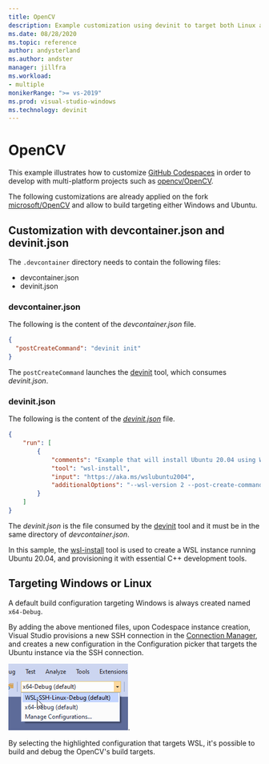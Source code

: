 ```yaml
---
title: OpenCV
description: Example customization using devinit to target both Linux and Windows for the OpenCV repository.
ms.date: 08/28/2020
ms.topic: reference
author: andysterland
ms.author: andster
manager: jillfra
ms.workload:
- multiple
monikerRange: ">= vs-2019"
ms.prod: visual-studio-windows
ms.technology: devinit
---
```

# OpenCV

This example illustrates how to customize [GitHub Codespaces](https://github.com/features/codespaces) in order to develop with multi-platform projects such as [opencv/OpenCV](https://github.com/opencv/opencv).

The following customizations are already applied on the fork [microsoft/OpenCV](https://github.com/microsoft/opencv) and allow to build targeting either Windows and Ubuntu.

## Customization with devcontainer.json and devinit.json

The `.devcontainer` directory needs to contain the following files:

* devcontainer.json
* devinit.json

### devcontainer.json

The following is the content of the _devcontainer.json_ file.

```json
{
  "postCreateCommand": "devinit init"
}
```

The `postCreateCommand` launches the  [devinit](devinit-and-codespaces.md) tool, which consumes _devinit.json_.

### devinit.json

The following is the content of the [_devinit.json_](devinit-json.md) file.

```json
{
    "run": [
        {
            "comments": "Example that will install Ubuntu 20.04 using WSL2, and configure it with various packages useful for C++ development.",
            "tool": "wsl-install",
            "input": "https://aka.ms/wslubuntu2004",
            "additionalOptions": "--wsl-version 2 --post-create-command 'apt-get update && apt-get install g++ gcc g++-9 gcc-9 cmake gdb ninja-build zip rsync -y'"
        }
    ]
}
```

The _devinit.json_ is the file consumed by the [devinit](devinit-and-codespaces.md) tool and it must be in the same directory of _devcontainer.json_.

In this sample, the [wsl-install](tool-wsl-install.md) tool is used to create a WSL instance running Ubuntu 20.04, and provisioning it with essential C++ development tools.
## Targeting Windows or Linux

A default build configuration targeting Windows is always created named `x64-Debug`.

By adding the above mentioned files, upon Codespace instance creation, Visual Studio provisions a new SSH connection in the [Connection Manager](/cpp/linux/connect-to-your-remote-linux-computer), and creates a new configuration in the Configuration picker that targets the Ubuntu instance via the SSH connection.

![Configuration targeting Ubuntu](media/wsl-ssh-linux-configuration.png).

By selecting the highlighted configuration that targets WSL, it's possible to build and debug the OpenCV's build targets.

